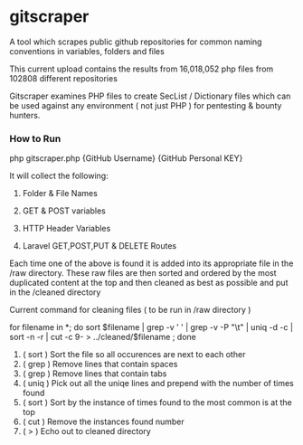 # gitscraper
A tool which scrapes public github repositories for common naming conventions in variables, folders and files

This current upload contains the results from 16,018,052  php files from 102808 different repositories

Gitscraper examines PHP files to create SecList / Dictionary files which can be used against any environment ( not just PHP ) for pentesting & bounty hunters.

### How to Run

php gitscraper.php {GitHub Username} {GitHub Personal KEY}


It will collect the following:

1) Folder & File Names

2) GET & POST variables

3) HTTP Header Variables

4) Laravel GET,POST,PUT & DELETE Routes

Each time one of the above is found it is added into its appropriate file in the /raw directory. These raw files are then sorted and ordered by the most duplicated content at the top and then cleaned as best as possible and put in the /cleaned directory

Current command for cleaning files ( to be run in /raw directory )

for filename in *; do sort $filename | grep -v ' ' | grep -v -P "\t" | uniq -d -c | sort -n -r | cut -c 9- > ../cleaned/$filename  ; done

1. ( sort ) Sort the file so all occurences are next to each other
2. ( grep ) Remove lines that contain spaces
3. ( grep ) Remove lines that contain tabs
4. ( uniq ) Pick out all the uniqe lines and prepend with the number of times found
5. ( sort ) Sort by the instance of times found to the most common is at the top
6. ( cut ) Remove the instances found number
7. ( > ) Echo out to cleaned directory
